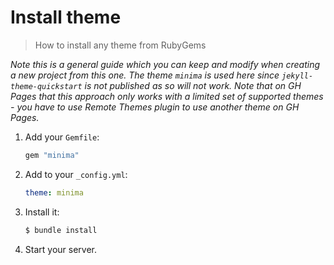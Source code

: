 # Install theme
> How to install any theme from RubyGems

_Note this is a general guide which you can keep and modify when creating a new project from this one. The theme `minima` is used here since `jekyll-theme-quickstart` is not published as so will not work. Note that on GH Pages that this approach only works with a limited set of supported themes - you have to use Remote Themes plugin to use another theme on GH Pages._

1. Add your `Gemfile`:
    ```ruby
    gem "minima"
    ```
2. Add to your `_config.yml`:
    ```yaml
    theme: minima
    ```
3. Install it:
    ```sh
    $ bundle install
    ```
4. Start your server.
